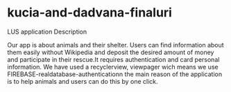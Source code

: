 # kucia-and-dadvana-finaluri
 LUS application
Description

Our app is about animals and their shelter. Users can find information about them easily without Wikipedia and deposit the desired amount of money and participate in their rescue.It requires authentication and card personal information. We have used a recyclerview, viewpager wich means we use FIREBASE-realdatabase-authenticationn the main reason of the application is to help animals and users can do this by one click.
